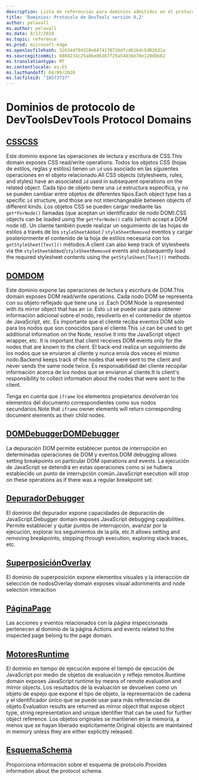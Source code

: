 ```yaml
---
description: Lista de referencias para dominios admitidos en el protocolo Microsoft Edge DevTools, versión 0,2.
title: 'Dominios: Protocolo de DevTools versión 0,2'
author: pelavall
ms.author: pelavall
ms.date: 8/17/2018
ms.topic: reference
ms.prod: microsoft-edge
ms.openlocfilehash: 32634df94320e6474170726dfcd6164c5d02631a
ms.sourcegitcommit: 6860234c25a8be863b7f29a54838e78e120dbb62
ms.translationtype: MT
ms.contentlocale: es-ES
ms.lasthandoff: 04/09/2020
ms.locfileid: "10573737"
---
```

# <span data-ttu-id="ceabe-103">Dominios de protocolo de DevTools</span><span class="sxs-lookup"><span data-stu-id="ceabe-103">DevTools Protocol Domains</span></span>
## [<span data-ttu-id="ceabe-104">CSS</span><span class="sxs-lookup"><span data-stu-id="ceabe-104">CSS</span></span>](css.md)
<span data-ttu-id="ceabe-105">Este dominio expone las operaciones de lectura y escritura de CSS.</span><span class="sxs-lookup"><span data-stu-id="ceabe-105">This domain exposes CSS read/write operations.</span></span> <span data-ttu-id="ceabe-106">Todos los objetos CSS (hojas de estilos, reglas y estilos) tienen un `id` uso asociado en las siguientes operaciones en el objeto relacionado.</span><span class="sxs-lookup"><span data-stu-id="ceabe-106">All CSS objects (stylesheets, rules, and styles) have an associated `id` used in subsequent operations on the related object.</span></span> <span data-ttu-id="ceabe-107">Cada tipo de objeto tiene una `id` estructura específica, y no se pueden cambiar entre objetos de diferentes tipos.</span><span class="sxs-lookup"><span data-stu-id="ceabe-107">Each object type has a specific `id` structure, and those are not interchangeable between objects of different kinds.</span></span> <span data-ttu-id="ceabe-108">Los objetos CSS se pueden cargar mediante las `get*ForNode()` llamadas (que aceptan un identificador de nodo DOM).</span><span class="sxs-lookup"><span data-stu-id="ceabe-108">CSS objects can be loaded using the `get*ForNode()` calls (which accept a DOM node id).</span></span> <span data-ttu-id="ceabe-109">Un cliente también puede realizar un seguimiento de las hojas de estilos a través de los `styleSheetAdded` / `styleSheetRemoved` eventos y cargar posteriormente el contenido de la hoja de estilos necesaria con los `getStyleSheet[Text]()` métodos.</span><span class="sxs-lookup"><span data-stu-id="ceabe-109">A client can also keep track of stylesheets via the `styleSheetAdded`/`styleSheetRemoved` events and subsequently load the required stylesheet contents using the `getStyleSheet[Text]()` methods.</span></span>
## [<span data-ttu-id="ceabe-110">DOM</span><span class="sxs-lookup"><span data-stu-id="ceabe-110">DOM</span></span>](dom.md)
<span data-ttu-id="ceabe-111">Este dominio expone las operaciones de lectura y escritura de DOM.</span><span class="sxs-lookup"><span data-stu-id="ceabe-111">This domain exposes DOM read/write operations.</span></span> <span data-ttu-id="ceabe-112">Cada nodo DOM se representa con su objeto reflejado que tiene una `id` .</span><span class="sxs-lookup"><span data-stu-id="ceabe-112">Each DOM Node is represented with its mirror object that has an `id`.</span></span> <span data-ttu-id="ceabe-113">Esto `id` se puede usar para obtener información adicional sobre el nodo, resolverlo en el contenedor de objetos de JavaScript, etc. Es importante que el cliente reciba eventos DOM solo para los nodos que son conocidos para el cliente.</span><span class="sxs-lookup"><span data-stu-id="ceabe-113">This `id` can be used to get additional information on the Node, resolve it into the JavaScript object wrapper, etc. It is important that client receives DOM events only for the nodes that are known to the client.</span></span> <span data-ttu-id="ceabe-114">El back-end realiza un seguimiento de los nodos que se enviaron al cliente y nunca envía dos veces el mismo nodo.</span><span class="sxs-lookup"><span data-stu-id="ceabe-114">Backend keeps track of the nodes that were sent to the client and never sends the same node twice.</span></span> <span data-ttu-id="ceabe-115">Es responsabilidad del cliente recopilar información acerca de los nodos que se enviaron al cliente.</span><span class="sxs-lookup"><span data-stu-id="ceabe-115">It is client's responsibility to collect information about the nodes that were sent to the client.</span></span><p><span data-ttu-id="ceabe-116">Tenga en cuenta que `iframe` los elementos propietarios devolverán los elementos del documento correspondientes como sus nodos secundarios.</span><span class="sxs-lookup"><span data-stu-id="ceabe-116">Note that `iframe` owner elements will return corresponding document elements as their child nodes.</span></span></p>
## [<span data-ttu-id="ceabe-117">DOMDebugger</span><span class="sxs-lookup"><span data-stu-id="ceabe-117">DOMDebugger</span></span>](domdebugger.md)
<span data-ttu-id="ceabe-118">La depuración DOM permite establecer puntos de interrupción en determinadas operaciones de DOM y eventos.</span><span class="sxs-lookup"><span data-stu-id="ceabe-118">DOM debugging allows setting breakpoints on particular DOM operations and events.</span></span> <span data-ttu-id="ceabe-119">La ejecución de JavaScript se detendrá en estas operaciones como si se hubiera establecido un punto de interrupción común.</span><span class="sxs-lookup"><span data-stu-id="ceabe-119">JavaScript execution will stop on these operations as if there was a regular breakpoint set.</span></span>
## [<span data-ttu-id="ceabe-120">Depurador</span><span class="sxs-lookup"><span data-stu-id="ceabe-120">Debugger</span></span>](debugger.md)
<span data-ttu-id="ceabe-121">El dominio del depurador expone capacidades de depuración de JavaScript.</span><span class="sxs-lookup"><span data-stu-id="ceabe-121">Debugger domain exposes JavaScript debugging capabilities.</span></span> <span data-ttu-id="ceabe-122">Permite establecer y quitar puntos de interrupción, avanzar por la ejecución, explorar los seguimientos de la pila, etc.</span><span class="sxs-lookup"><span data-stu-id="ceabe-122">It allows setting and removing breakpoints, stepping through execution, exploring stack traces, etc.</span></span>
## [<span data-ttu-id="ceabe-123">Superposición</span><span class="sxs-lookup"><span data-stu-id="ceabe-123">Overlay</span></span>](overlay.md)
<span data-ttu-id="ceabe-124">El dominio de superposición expone elementos visuales y la interacción de selección de nodos</span><span class="sxs-lookup"><span data-stu-id="ceabe-124">Overlay domain exposes visual adornments and node selection interaction</span></span>
## [<span data-ttu-id="ceabe-125">Página</span><span class="sxs-lookup"><span data-stu-id="ceabe-125">Page</span></span>](page.md)
<span data-ttu-id="ceabe-126">Las acciones y eventos relacionados con la página inspeccionada pertenecen al dominio de la página.</span><span class="sxs-lookup"><span data-stu-id="ceabe-126">Actions and events related to the inspected page belong to the page domain.</span></span>
## [<span data-ttu-id="ceabe-127">Motores</span><span class="sxs-lookup"><span data-stu-id="ceabe-127">Runtime</span></span>](runtime.md)
<span data-ttu-id="ceabe-128">El dominio en tiempo de ejecución expone el tiempo de ejecución de JavaScript por medio de objetos de evaluación y reflejo remotos.</span><span class="sxs-lookup"><span data-stu-id="ceabe-128">Runtime domain exposes JavaScript runtime by means of remote evaluation and mirror objects.</span></span> <span data-ttu-id="ceabe-129">Los resultados de la evaluación se devuelven como un objeto de espejo que expone el tipo de objeto, la representación de cadena y el identificador único que se puede usar para más referencias de objeto.</span><span class="sxs-lookup"><span data-stu-id="ceabe-129">Evaluation results are returned as mirror object that expose object type, string representation and unique identifier that can be used for further object reference.</span></span> <span data-ttu-id="ceabe-130">Los objetos originales se mantienen en la memoria, a menos que se hayan liberado explícitamente.</span><span class="sxs-lookup"><span data-stu-id="ceabe-130">Original objects are maintained in memory unless they are either explicitly released.</span></span>
## [<span data-ttu-id="ceabe-131">Esquema</span><span class="sxs-lookup"><span data-stu-id="ceabe-131">Schema</span></span>](schema.md)
<span data-ttu-id="ceabe-132">Proporciona información sobre el esquema de protocolo.</span><span class="sxs-lookup"><span data-stu-id="ceabe-132">Provides information about the protocol schema.</span></span>